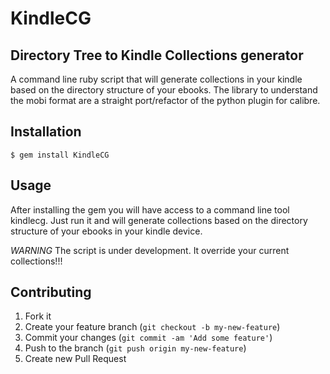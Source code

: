 # KindleCG
## Directory Tree to Kindle Collections generator

A command line ruby script that will generate collections in your kindle based on the directory structure of your ebooks.
The library to understand the mobi format are a straight port/refactor of the python plugin for calibre.

## Installation

    $ gem install KindleCG

## Usage

After installing the gem you will have access to a command line tool kindlecg.
Just run it and will generate collections based on the directory structure of your ebooks in your kindle device.

*WARNING* The script is under development. It override your current collections!!!

## Contributing

1. Fork it
2. Create your feature branch (`git checkout -b my-new-feature`)
3. Commit your changes (`git commit -am 'Add some feature'`)
4. Push to the branch (`git push origin my-new-feature`)
5. Create new Pull Request

